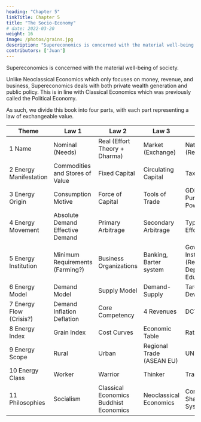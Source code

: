 ```yaml
---
heading: "Chapter 5"
linkTitle: Chapter 5
title: "The Socio-Economy"
# date: 2022-03-20
weight: 16
image: /photos/grains.jpg
description: "Supereconomics is concerned with the material well-being of society."
contributors: ['Juan']
---
```



Supereconomics is concerned with the material well-being of society. 

Unlike Neoclassical Economics which only focuses on money, revenue, and business, Supereconomics deals with both private wealth generation and public policy. This is in line with Classical Economics which was previously called the Political Economy. 

As such, we divide this book into four parts, with each part representing a law of exchangeable value. 

Theme 				| Law 1 						| Law 2 				| Law 3 				| Law 4
---- 				| --- 							| --- 					| ---					 | --- 
1 Name 				 | Nominal (Needs) 		| Real (Effort Theory + Dharma) 	| Market (Exchange)  | Natural (Regulations) 
2 Energy Manifestation | Commodities and Stores of Value | Fixed Capital 		| Circulating Capital 	| Taxes
3 Energy Origin 		 | Consumption Motive 			| Force of Capital 		| Tools of Trade 		| GDP and Purchasing Power
4 Energy Movement      | Absolute Demand Effective Demand | Primary Arbitrage | Secondary Arbitrage 	| Types of Effort
5 Energy Institution   | Minimum Requirements (Farming?) 	| Business Organizations | Banking, Barter system | Government Institutions (Resources Dept, Education) 
6 Energy Model 		 | Demand Model 				| Supply Model 			| Demand-Supply 		| Targetted Development
7 Energy Flow (Crisis?)| Demand Inflation Deflation 	| Core Competency 		| 4 Revenues 			| DCTI
8 Energy Index 		 | Grain Index 					| Cost Curves 			| Economic Table 		| Ratios GDP
9 Energy Scope 		 | Rural 						| Urban 				| Regional Trade (ASEAN EU) | UN 
10 Energy Class 		 | Worker 						| Warrior 				| Thinker 				| Trader
11 Philosophies 		 | Socialism 					| Classical Economics Buddhist Economics | Neoclassical Economics | Communism Shariah Inca System 

